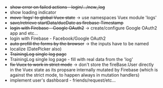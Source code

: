 - ~~show error on failed actions - login/.../new_log~~
- show loading indicator
- ~~move 'logs' to global Vuex state~~ -> use namespaces Vuex module 'logs'
- ~~save/retrieve startData/dueDate as firebase-Timestamp~~
- ~~login with Firebase - Google OAuth2~~ -> create/configure Google OAuth2 app and etc...
- login with Firebase - Facebook/Google OAuth2
- ~~auto prefill the forms by the browser~~  -> the inputs have to be named
- localize (DatePicker also)
- ~~TrainingLog single log page~~
- TrainingLog single log page - fill with real data from the 'log'
- ~~fix Vuex to work in strict mode~~ -> don't store the fireBase.User directly in the Vuex state as its propsare internally mutated by Firebase (which is against the strict mode, to happen always in mutation handlers)
- implement user's dashboard - friends/request/etc...